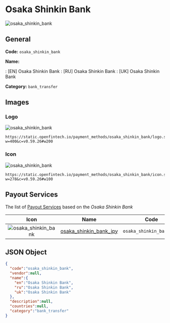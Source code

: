 
# Osaka Shinkin Bank 
![osaka_shinkin_bank](https://static.openfintech.io/payment_methods/osaka_shinkin_bank/logo.svg?w=400&c=v0.59.26#w200)  

## General 
**Code:** `osaka_shinkin_bank` 
 
**Name:** 
 
:	[EN] Osaka Shinkin Bank 
:	[RU] Osaka Shinkin Bank 
:	[UK] Osaka Shinkin Bank 
 
**Category:** `bank_transfer` 
 

## Images 

### Logo 
![osaka_shinkin_bank](https://static.openfintech.io/payment_methods/osaka_shinkin_bank/logo.svg?w=400&c=v0.59.26#w200)  

```
https://static.openfintech.io/payment_methods/osaka_shinkin_bank/logo.svg?w=400&c=v0.59.26#w200
```  

### Icon 
![osaka_shinkin_bank](https://static.openfintech.io/payment_methods/osaka_shinkin_bank/icon.svg?w=278&c=v0.59.26#w100)  

```
https://static.openfintech.io/payment_methods/osaka_shinkin_bank/icon.svg?w=278&c=v0.59.26#w100
```  

## Payout Services 
 
The list of [Payout Services](/payout-services/) based on the _Osaka Shinkin Bank_ 

|Icon|Name|Code| 
|:---:|:---:|:---:| 
|![osaka_shinkin_bank](https://static.openfintech.io/payout_methods/osaka_shinkin_bank/icon.svg?w=278&c=v0.59.26#w40) |[osaka_shinkin_bank_jpy](/payout-services/osaka_shinkin_bank_jpy/)|`osaka_shinkin_bank_jpy`| 
 

## JSON Object 

```json
{
  "code":"osaka_shinkin_bank",
  "vendor":null,
  "name":{
    "en":"Osaka Shinkin Bank",
    "ru":"Osaka Shinkin Bank",
    "uk":"Osaka Shinkin Bank"
  },
  "description":null,
  "countries":null,
  "category":"bank_transfer"
}
```  
